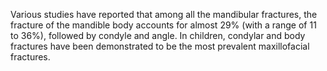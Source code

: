 Various studies have reported that among all the mandibular fractures, the fracture of the mandible body accounts for almost 29% (with a range of 11 to 36%), followed by condyle and angle. In children, condylar and body fractures have been demonstrated to be the most prevalent maxillofacial fractures.